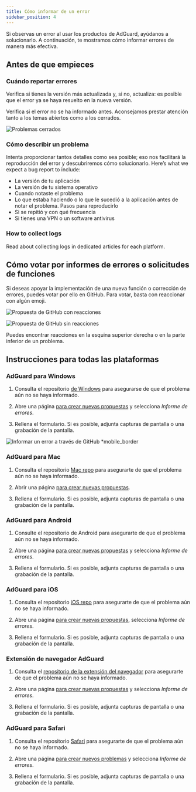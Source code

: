 ```yaml
---
title: Cómo informar de un error
sidebar_position: 4
---
```


Si observas un error al usar los productos de AdGuard, ayúdanos a solucionarlo. A continuación, te mostramos cómo informar errores de manera más efectiva.

## Antes de que empieces

### Cuándo reportar errores

Verifica si tienes la versión más actualizada y, si no, actualiza: es posible que el error ya se haya resuelto en la nueva versión.

Verifica si el error no se ha informado antes. Aconsejamos prestar atención tanto a los temas abiertos como a los cerrados.

![Problemas cerrados](https://cdn.adtidy.org/content/kb/ad_blocker/general/closed_issues.png)

### Cómo describir un problema

Intenta proporcionar tantos detalles como sea posible; eso nos facilitará la reproducción del error y descubriremos cómo solucionarlo. Here’s what we expect a bug report to include:

- La versión de tu aplicación
- La versión de tu sistema operativo
- Cuando notaste el problema
- Lo que estaba haciendo o lo que le sucedió a la aplicación antes de notar el problema. Pasos para reproducirlo
- Si se repitió y con qué frecuencia
- Si tienes una VPN o un software antivirus

### How to collect logs

Read about collecting logs in dedicated articles for each platform.

## Cómo votar por informes de errores o solicitudes de funciones

Si deseas apoyar la implementación de una nueva función o corrección de errores, puedes votar por ello en GitHub. Para votar, basta con reaccionar con algún emoji.

![Propuesta de GitHub con reacciones](https://cdn.adtidy.org/content/kb/ad_blocker/general/github_reaction.png)

![Propuesta de GitHub sin reacciones](https://cdn.adtidy.org/content/kb/ad_blocker/general/github_reaction2.png)

Puedes encontrar reacciones en la esquina superior derecha o en la parte inferior de un problema.

## Instrucciones para todas las plataformas

### AdGuard para Windows

1. Consulta el repositorio [de Windows](https://github.com/AdguardTeam/AdGuardforWindows/issues) para asegurarse de que el problema aún no se haya informado.

2. Abre una página [para crear nuevas propuestas](https://github.com/AdguardTeam/AdguardForWindows/issues/new/choose) y selecciona *Informe de errores*.

3. Rellena el formulario. Si es posible, adjunta capturas de pantalla o una grabación de la pantalla.

![Informar un error a través de GitHub *mobile_border](https://cdn.adtidy.org/content/kb/ad_blocker/general/windows_gh.png)

### AdGuard para Mac

1. Consulta el repositorio [Mac repo](https://github.com/AdguardTeam/AdGuardforMac/issues) para asegurarte de que el problema aún no se haya informado.

2. Abrir una página [para crear nuevas propuestas](https://github.com/AdguardTeam/AdguardForMac/issues/new).

3. Rellena el formulario. Si es posible, adjunta capturas de pantalla o una grabación de la pantalla.

### AdGuard para Android

1. Consulte el repositorio de Android [](https://github.com/AdguardTeam/AdGuardforAndroid/issues) para asegurarte de que el problema aún no se haya informado.

2. Abre una página [para crear nuevas propuestas](https://github.com/AdguardTeam/AdguardForAndroid/issues/new/choose) y selecciona *Informe de errores*.

3. Rellena el formulario. Si es posible, adjunta capturas de pantalla o una grabación de la pantalla.

### AdGuard para iOS

1. Consulta el repositorio [iOS repo](https://github.com/AdguardTeam/AdGuardforiOS/issues) para asegurarte de que el problema aún no se haya informado.

2. Abre una página [para crear nuevas propuestas](https://github.com/AdguardTeam/AdguardForiOS/issues/new/choose), selecciona *Informe de errores*.

3. Rellena el formulario. Si es posible, adjunta capturas de pantalla o una grabación de la pantalla.

### Extensión de navegador AdGuard

1. Consulta el [repositorio de la extensión del navegador](https://github.com/AdguardTeam/AdguardBrowserExtension/issues/) para asegurarte de que el problema aún no se haya informado.

2. Abre una página [para crear nuevas propuestas](https://github.com/AdguardTeam/AdguardBrowserExtension/issues/new/choose) y selecciona *Informe de errores*.

3. Rellena el formulario. Si es posible, adjunta capturas de pantalla o una grabación de la pantalla.

### AdGuard para Safari

1. Consulta el repositorio [Safari](https://github.com/AdguardTeam/AdGuardForSafari/issues) para asegurarte de que el problema aún no se haya informado.

2. Abre una página [para crear nuevos problemas](https://github.com/AdguardTeam/AdGuardForSafari/issues/new/choose) y selecciona *Informe de errores*.

3. Rellena el formulario. Si es posible, adjunta capturas de pantalla o una grabación de la pantalla.
